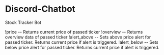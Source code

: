 # Discord-Chatbot
Stock Tracker Bot

!price -- Returns current price of passed ticker
!overview -- Returns overview data of passed ticker
!alert_above -- Sets above price alert for passed ticker. Returns current price if alert is triggered. 
!alert_below -- Sets below price alert for passed ticker. Returns current price if alert is triggered. 

